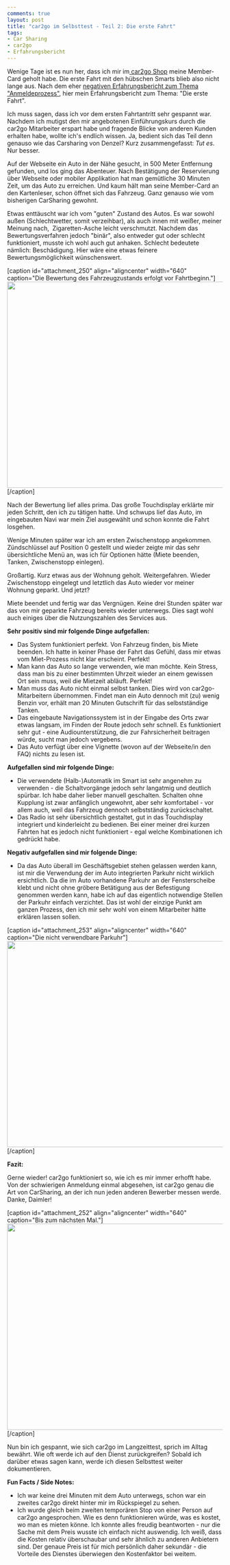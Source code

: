```yaml
---
comments: true
layout: post
title: "car2go im Selbsttest - Teil 2: Die erste Fahrt"
tags:
- Car Sharing
- car2go
- Erfahrungsbericht
---
```

Wenige Tage ist es nun her, dass ich mir im<a href="http://www.car2go.com/wien/de/konzept/shop-office/"> car2go Shop</a> meine Member-Card geholt habe. Die erste Fahrt mit den hübschen Smarts blieb also nicht lange aus. Nach dem eher <a title="car2go im Selbsttest – Teil 1: Anmeldeprozess" href="http://johannes.nagl.name/2012/car2go-im-selbsttest-teil-1-anmeldeprozess/">negativen Erfahrungsbericht zum Thema "Anmeldeprozess"</a>, hier mein Erfahrungsbericht zum Thema: "Die erste Fahrt".



Ich muss sagen, dass ich vor dem ersten Fahrtantritt sehr gespannt war. Nachdem ich mutigst den mir angebotenen Einführungskurs durch die car2go Mitarbeiter erspart habe und fragende Blicke von anderen Kunden erhalten habe, wollte ich's endlich wissen. Ja, bedient sich das Teil denn genauso wie das Carsharing von Denzel? Kurz zusammengefasst: <em>Tut es</em>. Nur besser.

Auf der Webseite ein Auto in der Nähe gesucht, in 500 Meter Entfernung gefunden, und los ging das Abenteuer. Nach Bestätigung der Reservierung über Webseite oder mobiler Applikation hat man gemütliche 30 Minuten Zeit, um das Auto zu erreichen. Und kaum hält man seine Member-Card an den Kartenleser, schon öffnet sich das Fahrzeug. Ganz genauso wie vom bisherigen CarSharing gewohnt.

Etwas enttäuscht war ich vom "guten" Zustand des Autos. Es war sowohl außen (Schlechtwetter, somit verzeihbar), als auch innen mit weißer, meiner Meinung nach,  Zigaretten-Asche leicht verschmutzt. Nachdem das Bewertungsverfahren jedoch "binär", also entweder gut oder schlecht funktioniert, musste ich wohl auch gut anhaken. Schlecht bedeutete nämlich: Beschädigung. Hier wäre eine etwas feinere Bewertungsmöglichkeit wünschenswert.

[caption id="attachment_250" align="aligncenter" width="640" caption="Die Bewertung des Fahrzeugzustands erfolgt vor Fahrtbeginn."]<img class="size-medium wp-image-250" title="" src="http://johannes.nagl.name/wp-content/uploads/2012/01/2012-01-07-12.16.35-640x480.jpg" alt="" width="640" height="480" />[/caption]

Nach der Bewertung lief alles prima. Das große Touchdisplay erklärte mir jeden Schritt, den ich zu tätigen hatte. Und schwups lief das Auto, im eingebauten Navi war mein Ziel ausgewählt und schon konnte die Fahrt losgehen.

Wenige Minuten später war ich am ersten Zwischenstopp angekommen. Zündschlüssel auf Position 0 gestellt und wieder zeigte mir das sehr übersichtliche Menü an, was ich für Optionen hätte (Miete beenden, Tanken, Zwischenstopp einlegen).

Großartig. Kurz etwas aus der Wohnung geholt. Weitergefahren. Wieder Zwischenstopp eingelegt und letztlich das Auto wieder vor meiner Wohnung geparkt. Und jetzt?

Miete beendet und fertig war das Vergnügen. Keine drei Stunden später war das von mir geparkte Fahrzeug bereits wieder unterwegs. Dies sagt wohl auch einiges über die Nutzungszahlen des Services aus.

<strong>Sehr positiv sind mir folgende Dinge aufgefallen:</strong>
<ul>
	<li>Das System funktioniert perfekt. Von Fahrzeug finden, bis Miete beenden. Ich hatte in keiner Phase der Fahrt das Gefühl, dass mir etwas vom Miet-Prozess nicht klar erscheint. Perfekt!</li>
	<li>Man kann das Auto so lange verwenden, wie man möchte. Kein Stress, dass man bis zu einer bestimmten Uhrzeit wieder an einem gewissen Ort sein muss, weil die Mietzeit abläuft. Perfekt!</li>
	<li>Man muss das Auto nicht einmal selbst tanken. Dies wird von car2go-Mitarbeitern übernommen. Findet man ein Auto dennoch mit (zu) wenig Benzin vor, erhält man 20 Minuten Gutschrift für das selbstständige Tanken.</li>
	<li>Das eingebaute Navigationssystem ist in der Eingabe des Orts zwar etwas langsam, im Finden der Route jedoch sehr schnell. Es funktioniert sehr gut - eine Audiounterstützung, die zur Fahrsicherheit beitragen würde, sucht man jedoch vergebens.</li>
	<li>Das Auto verfügt über eine Vignette (wovon auf der Webseite/in den FAQ) nichts zu lesen ist.</li>
</ul>
<strong>Aufgefallen sind mir folgende Dinge:</strong>
<ul>
	<li>Die verwendete (Halb-)Automatik im Smart ist sehr angenehm zu verwenden - die Schaltvorgänge jedoch sehr langatmig und deutlich spürbar. Ich habe daher lieber manuell geschalten. Schalten ohne Kupplung ist zwar anfänglich ungewohnt, aber sehr komfortabel - vor allem auch, weil das Fahrzeug dennoch selbstständig zurückschaltet.</li>
	<li>Das Radio ist sehr übersichtlich gestaltet, gut in das Touchdisplay integriert und kinderleicht zu bedienen. Bei einer meiner drei kurzen Fahrten hat es jedoch nicht funktioniert - egal welche Kombinationen ich gedrückt habe.</li>
</ul>
<strong>Negativ aufgefallen sind mir folgende Dinge:</strong>
<ul>
	<li>Da das Auto überall im Geschäftsgebiet stehen gelassen werden kann, ist mir die Verwendung der im Auto integrierten Parkuhr nicht wirklich ersichtlich. Da die im Auto vorhandene Parkuhr an der Fensterscheibe klebt und nicht ohne gröbere Betätigung aus der Befestigung genommen werden kann, habe ich auf das eigentlich notwendige Stellen der Parkuhr einfach verzichtet. Das ist wohl der einzige Punkt am ganzen Prozess, den ich mir sehr wohl von einem Mitarbeiter hätte erklären lassen sollen.</li>
</ul>
<div>

[caption id="attachment_253" align="aligncenter" width="640" caption="Die nicht verwendbare Parkuhr"]<img class="size-medium wp-image-253" title="SAMSUNG" src="http://johannes.nagl.name/wp-content/uploads/2012/01/2012-01-07-13.18.06-640x480.jpg" alt="" width="640" height="480" />[/caption]

</div>
<strong>Fazit:</strong>

Gerne wieder! car2go funktioniert so, wie ich es mir immer erhofft habe. Von der schwierigen Anmeldung einmal abgesehen, ist car2go genau die Art von CarSharing, an der ich nun jeden anderen Bewerber messen werde. Danke, Daimler!

[caption id="attachment_252" align="aligncenter" width="640" caption="Bis zum nächsten Mal."]<img class="size-medium wp-image-252" title="" src="http://johannes.nagl.name/wp-content/uploads/2012/01/2012-01-07-13.18.54-640x480.jpg" alt="" width="640" height="480" />[/caption]

Nun bin ich gespannt, wie sich car2go im Langzeittest, sprich im Alltag bewährt. Wie oft werde ich auf den Dienst zurückgreifen? Sobald ich darüber etwas sagen kann, werde ich diesen Selbsttest weiter dokumentieren.

<strong>Fun Facts / Side Notes:</strong>
<ul>
	<li>Ich war keine drei Minuten mit dem Auto unterwegs, schon war ein zweites car2go direkt hinter mir im Rückspiegel zu sehen.</li>
	<li>Ich wurde gleich beim zweiten temporären Stop von einer Person auf car2go angesprochen. Wie es denn funktionieren würde, was es kostet, wo man es mieten könne. Ich konnte alles freudig beantworten - nur die Sache mit dem Preis wusste ich einfach nicht auswendig. Ich weiß, dass die Kosten relativ überschaubar und sehr ähnlich zu anderen Anbietern sind. Der genaue Preis ist für mich persönlich daher sekundär - die Vorteile des Dienstes überwiegen den Kostenfaktor bei weitem.</li>
</ul>
